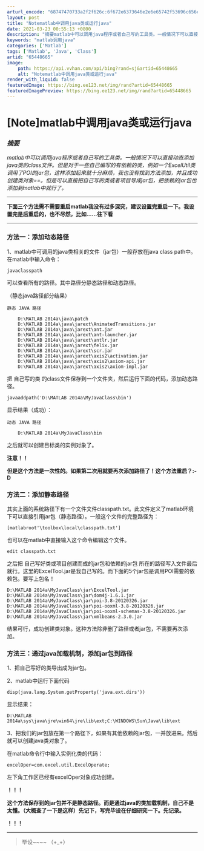 ```yaml
---
arturl_encode: "68747470733a2f2f626c:6f672e6373646e2e6e65742f53696c656e744865617274445a:2f61727469636c652f64657461696c732f3635343438363635"
layout: post
title: "Notematlab中调用java类或运行java"
date: 2021-03-23 00:55:13 +0800
description: "摘要matlab中可以调用java程序或者自己写的工具类。一般情况下可以直接动态添加java类的cl"
keywords: "matlab调用java"
categories: ['Matlab']
tags: ['Matlab', 'Java', 'Class']
artid: "65448665"
image:
    path: https://api.vvhan.com/api/bing?rand=sj&artid=65448665
    alt: "Notematlab中调用java类或运行java"
render_with_liquid: false
featuredImage: https://bing.ee123.net/img/rand?artid=65448665
featuredImagePreview: https://bing.ee123.net/img/rand?artid=65448665
---
```


# [Note]matlab中调用java类或运行java

### *摘要*

*matlab中可以调用java程序或者自己写的工具类。一般情况下可以直接动态添加java类的class文件。但是对于一些自己编写的有依赖的类，例如一个ExcelUtil类调用了POI的jar包，这样添加起来就十分麻烦，我也没有找到方法添加，并且成功创建类对象==。但是可以直接把自己写的类或者项目导成jar包，把依赖的jar包也添加到matlab中就行了。*

---

**下面三个方法需不需要重启matlab我没有过多深究，建议设置完重启一下。我设置完是后重启的，也不尽然，比如……往下看**

---

### **方法一：添加动态路径**

1、matlab中可调用的java类相关的文件（jar包）一般存放在java class path中。在matlab中输入命令：

```
javaclasspath
```

可以查看所有的路径。其中路径分静态路径和动态路径。

（静态java路径部分结果）

```
静态 JAVA 路径

    D:\MATLAB 2014a\java\patch                                                       
    D:\MATLAB 2014a\java\jarext\AnimatedTransitions.jar                              
    D:\MATLAB 2014a\java\jarext\ant.jar                                              
    D:\MATLAB 2014a\java\jarext\ant-launcher.jar                                     
    D:\MATLAB 2014a\java\jarext\antlr.jar                                            
    D:\MATLAB 2014a\java\jarext\felix.jar                                            
    D:\MATLAB 2014a\java\jarext\scr.jar                                              
    D:\MATLAB 2014a\java\jarext\axis2\activation.jar                                 
    D:\MATLAB 2014a\java\jarext\axis2\axiom-api.jar                                  
    D:\MATLAB 2014a\java\jarext\axis2\axiom-impl.jar  
```

把
自己写的类
的class文件保存到一个文件夹，然后运行下面的代码，添加动态路径。

```
javaaddpath('D:\MATLAB 2014a\MyJavaClass\bin')
```

显示结果（成功）：

```
动态 JAVA 路径

    D:\MATLAB 2014a\MyJavaClass\bin
```

之后就可以创建目标类的实例对象了。
  
**注意！！**
  
**但是这个方法是一次性的。如果第二次用就要再次添加路径了！这个方法重启？:-D**

### **方法二：添加静态路径**

其实上面的系统路径下有一个文件文件classpath.txt。此文件定义了matlab环境下可以直接引用jar包（静态路径）。一般这个文件的完整路径为：

```
[matlabroot'\toolbox\local\classpath.txt']
```

也可以在matlab中直接输入这个命令编辑这个文件。

```
edit classpath.txt
```

之后把
自己写好类或项目创建而成的jar包和依赖的jar包
所在的路径写入文件最后就行。这里的ExcelTool.jar是我自己写的。而下面的5个jar包是调用POI需要的依赖包。要写上包名！

```
D:\MATLAB 2014a\MyJavaClass\jar\ExcelTool.jar
D:\MATLAB 2014a\MyJavaClass\jar\dom4j-1.6.1.jar
D:\MATLAB 2014a\MyJavaClass\jar\poi-3.8-20120326.jar
D:\MATLAB 2014a\MyJavaClass\jar\poi-ooxml-3.8-20120326.jar
D:\MATLAB 2014a\MyJavaClass\jar\poi-ooxml-schemas-3.8-20120326.jar
D:\MATLAB 2014a\MyJavaClass\jar\xmlbeans-2.3.0.jar
```

结果可行，成功创建类对象。这种方法除非删了路径或者jar包，不需要再次添加。

### **方法三：通过java加载机制，添加jar包到路径**

1、把自己写好的类导出成为jar包。
  
2、matlab中运行下面代码

```
disp(java.lang.System.getProperty('java.ext.dirs'))
```

显示结果：

```
D:\MATLAB 2014a\sys\java\jre\win64\jre\lib\ext;C:\WINDOWS\Sun\Java\lib\ext

```

3、把我们的jar包放在第一个路径下，如果有其他依赖的jar包，一并放进来。然后就可以创建java类对象了。
  
在matlab命令行中输入实例化类的代码：

```
excelOper=com.excel.util.ExcelOperate;

```

左下角工作区已经有excelOper对象成功创建。
  
**！！！**
  
**这个方法保存到的jar包并不是静态路径。而是通过java的类加载机制，自己不是太懂。（大概查了一下是这样）先记下，写完毕设在仔细研究一下。先记录。**
  
**！！！**

---

> 毕设~~~~ （+\_+）
